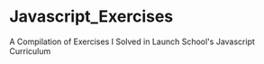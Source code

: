 # Javascript_Exercises
A Compilation of Exercises I Solved in Launch School's Javascript Curriculum
